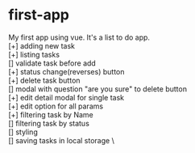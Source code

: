 # first-app
My first app using vue. It's a list to do app.\
[+] adding new task\
[+] listing tasks\
[] validate task before add\
[+] status change(reverses) button\
[+] delete task button\
[] modal with question "are you sure" to delete button\
[+] edit detail modal for single task\
[+] edit option for all params\
[+] filtering task by Name\
[] filtering task by status\
[] styling\
[] saving tasks in local storage \